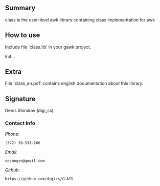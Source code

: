 ﻿## Summary

class is the user-level awk library containing class implemantation for awk


## How to use

Include file 'class.lib' in your gawk project.

Init...


## Extra

File 'class_en.pdf' contains english documentation about this library.


## Signature

Denis Shirokov (digi_cs)



### Contact Info

*Phone*:

    (372) 58-533-266

*Email*:

    cosmogen@gmail.com

*Github*:

    https://github.com/digics/CLASS


